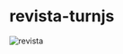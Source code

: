 # revista-turnjs
![revista](https://user-images.githubusercontent.com/32497719/64378215-9207af80-d002-11e9-857d-d0c73b41799a.png)
